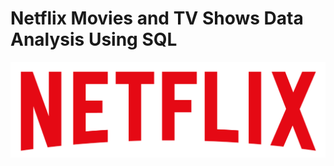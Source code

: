 # Netflix Movies and TV Shows Data Analysis Using SQL
![Netflix Logo](https://github.com/pbisht2105/netflix_sql_project/blob/main/logo.png)
